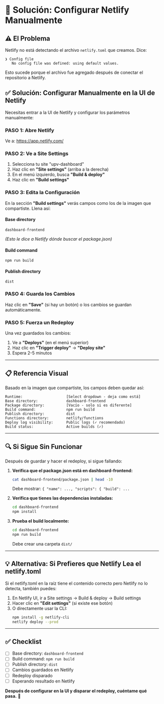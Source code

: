 # 🔧 Solución: Configurar Netlify Manualmente

## ⚠️ El Problema

Netlify no está detectando el archivo `netlify.toml` que creamos. Dice:
```
❯ Config file
   No config file was defined: using default values.
```

Esto sucede porque el archivo fue agregado después de conectar el repositorio a Netlify.

## ✅ Solución: Configurar Manualmente en la UI de Netlify

Necesitas entrar a la UI de Netlify y configurar los parámetros manualmente:

### PASO 1: Abre Netlify
Ve a: https://app.netlify.com/

### PASO 2: Ve a Site Settings
1. Selecciona tu site "upv-dashboard"
2. Haz clic en **"Site settings"** (arriba a la derecha)
3. En el menú izquierdo, busca **"Build & deploy"**
4. Haz clic en **"Build settings"**

### PASO 3: Edita la Configuración

En la sección **"Build settings"** verás campos como los de la imagen que compartiste. Llena así:

#### Base directory
```
dashboard-frontend
```
*(Esto le dice a Netlify dónde buscar el package.json)*

#### Build command
```
npm run build
```

#### Publish directory
```
dist
```

### PASO 4: Guarda los Cambios
Haz clic en **"Save"** (si hay un botón) o los cambios se guardan automáticamente.

### PASO 5: Fuerza un Redeploy
Una vez guardados los cambios:
1. Ve a **"Deploys"** (en el menú superior)
2. Haz clic en **"Trigger deploy"** → **"Deploy site"**
3. Espera 2-5 minutos

---

## 📋 Referencia Visual

Basado en la imagen que compartiste, los campos deben quedar así:

```
Runtime:                    [Select dropdown - deja como está]
Base directory:             dashboard-frontend
Package directory:          [Vacío - solo si es diferente]
Build command:              npm run build
Publish directory:          dist
Functions directory:        netlify/functions
Deploy log visibility:      Public logs (✓ recomendado)
Build status:               Active builds (✓)
```

---

## 🔍 Si Sigue Sin Funcionar

Después de guardar y hacer el redeploy, si sigue fallando:

1. **Verifica que el package.json está en dashboard-frontend:**
   ```bash
   cat dashboard-frontend/package.json | head -10
   ```
   Debe mostrar: `{ "name": ..., "scripts": { "build": ...`

2. **Verifica que tienes las dependencias instaladas:**
   ```bash
   cd dashboard-frontend
   npm install
   ```

3. **Prueba el build localmente:**
   ```bash
   cd dashboard-frontend
   npm run build
   ```
   Debe crear una carpeta `dist/`

---

## 💡 Alternativa: Si Prefieres que Netlify Lea el netlify.toml

Si el netlify.toml en la raíz tiene el contenido correcto pero Netlify no lo detecta, también puedes:

1. En Netlify UI, ir a Site settings → Build & deploy → Build settings
2. Hacer clic en **"Edit settings"** (si existe ese botón)
3. O directamente usar la CLI:
   ```bash
   npm install -g netlify-cli
   netlify deploy --prod
   ```

---

## ✅ Checklist

- [ ] Base directory: `dashboard-frontend`
- [ ] Build command: `npm run build`
- [ ] Publish directory: `dist`
- [ ] Cambios guardados en Netlify
- [ ] Redeploy disparado
- [ ] Esperando resultado en Netlify

**Después de configurar en la UI y disparar el redeploy, cuéntame qué pasa.** 🎯
